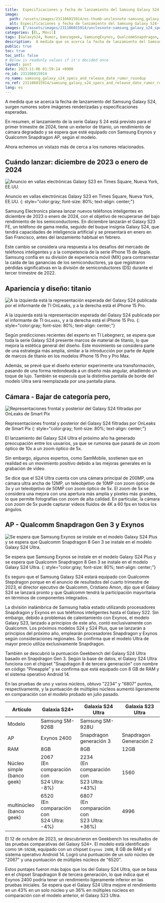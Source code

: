 ```yaml
---
title:  Especificaciones y fecha de lanzamiento del Samsung Galaxy S24- resumen de rumores
image:
  path: /assets/images/231106015914/es-thumb-unclesnote-samsung_galaxy_s24_specs_and_release_date_rumor_roundup.png
  alt: Especificaciones y fecha de lanzamiento del Samsung Galaxy S24- resumen de rumores
images: ["/assets/images/231106015914/unclesnote-samsung_galaxy_s24_specs_and_release_date_rumor_roundup-galaxy_s23_electronic_billboard_advertisement_in_times_square_new_york_usa.png", "/assets/images/231106015914/unclesnote-samsung_galaxy_s24_specs_and_release_date_rumor_roundup-on_the_left_is_the_expected_render_of_the_galaxy_s24_released_by_it_tipster_onleaks_and_on_the_right_is_the_iphone_15_pro.png", "/assets/images/231106015914/unclesnote-samsung_galaxy_s24_specs_and_release_date_rumor_roundup-galaxy_s24_front_and_back_renders_leaked_by_smart_pix_s_onleaks.png", "/assets/images/231106015914/unclesnote-samsung_galaxy_s24_specs_and_release_date_rumor_roundup-samsung_exynos_is_expected_to_be_installed_in_the_galaxy_s24_plus_model_and_qualcomm_snapdragon_8_gen_3_is_expected_to_be_installed_in_the_galaxy_s24_ultra_model.png"]
categories: [ÉL, Móvil]
tags: [GalaxyS24, Rumor, bancogeek, SamsungExynos, QualcommSnapdragon, Titanio, ÉL, Móvil]
description:  A medida que se acerca la fecha de lanzamiento del Samsung Galaxy S24, surgen rumores sobre imágenes renderizadas y especificaciones esperadas. En resumen, el
public: true
toc: true
toc_intl: false
# Below is readonly values if it's decided once
layout: post
date: 2023-11-06 01:59:14 +0900
ro_id: 231106015914
ro_name: samsung_galaxy_s24_specs_and_release_date_rumor_roundup
ro_ref: 231106015914/samsung_galaxy_s24_specs_and_release_date_rumor_roundup
lang: es
---
```

A medida que se acerca la fecha de lanzamiento del Samsung Galaxy S24, surgen rumores sobre imágenes renderizadas y especificaciones esperadas.  

En resumen, el lanzamiento de la serie Galaxy S 24 está previsto para el primer trimestre de 2024, tiene un exterior de titanio, un rendimiento de cámara degradado y se espera que esté equipado con Samsung Exynos y Qualcomm Snapdragon AP, según el modelo.  

Ahora echemos un vistazo más de cerca a los rumores relacionados.  
## Cuándo lanzar: diciembre de 2023 o enero de 2024
![Anuncio en vallas electrónicas Galaxy S23 en Times Square, Nueva York, EE.UU.](/assets/images/231106015914/unclesnote-samsung_galaxy_s24_specs_and_release_date_rumor_roundup-galaxy_s23_electronic_billboard_advertisement_in_times_square_new_york_usa.png)  

Anuncio en vallas electrónicas Galaxy S23 en Times Square, Nueva York, EE.UU.
{: style="color:gray; font-size: 80%; text-align: center;"}

Samsung Electronics planea lanzar nuevos teléfonos inteligentes en diciembre de 2023 o enero de 2024, con el objetivo de recuperarse del bajo rendimiento de los semiconductores. En diciembre lanzarán el Galaxy S23 FE, un teléfono de gama media, seguido del buque insignia Galaxy S24, que tendrá capacidades de inteligencia artificial y se presentará en enero en San Francisco, antes del lanzamiento habitual en febrero.  

Este cambio se considera una respuesta a los desafíos del mercado de teléfonos inteligentes y a la competencia de la serie iPhone 15 de Apple. Samsung confía en su división de experiencia móvil (MX) para contrarrestar la caída de las ganancias de los semiconductores, ya que registraron pérdidas significativas en la división de semiconductores (DS) durante el tercer trimestre de 2022.  
## Apariencia y diseño: titanio
![A la izquierda está la representación esperada del Galaxy S24 publicada por el informante de TI `OnLeaks`, y a la derecha está el iPhone 15 Pro.](/assets/images/231106015914/unclesnote-samsung_galaxy_s24_specs_and_release_date_rumor_roundup-on_the_left_is_the_expected_render_of_the_galaxy_s24_released_by_it_tipster_onleaks_and_on_the_right_is_the_iphone_15_pro.png)  

A la izquierda está la representación esperada del Galaxy S24 publicada por el informante de TI `OnLeaks`, y a la derecha está el iPhone 15 Pro.
{: style="color:gray; font-size: 80%; text-align: center;"}

Según predicciones recientes del experto en TI Lebegnerz, se espera que toda la serie Galaxy S24 presente marcos de material de titanio, lo que mejora la estética general del diseño. Este movimiento se considera parte de una estrategia más amplia, similar a la introducción por parte de Apple de marcos de titanio en los modelos iPhone 15 Pro y Pro Max.  

Además, se prevé que el diseño exterior experimente una transformación, pasando de una forma redondeada a un diseño más angular, añadiendo un toque de lujo. También se especula que la distintiva pantalla de borde del modelo Ultra será reemplazada por una pantalla plana.  
## Cámara - Bajar de categoría pero,
![Representaciones frontal y posterior del Galaxy S24 filtradas por OnLeaks de Smart Pix](/assets/images/231106015914/unclesnote-samsung_galaxy_s24_specs_and_release_date_rumor_roundup-galaxy_s24_front_and_back_renders_leaked_by_smart_pix_s_onleaks.png)  

Representaciones frontal y posterior del Galaxy S24 filtradas por OnLeaks de Smart Pix
{: style="color:gray; font-size: 80%; text-align: center;"}

El lanzamiento del Galaxy S24 Ultra el próximo año ha generado preocupación entre los usuarios, ya que se rumorea que pasará de un zoom óptico de 10x a un zoom óptico de 5x.  

Sin embargo, algunos expertos, como SamMobile, sostienen que en realidad es un movimiento positivo debido a las mejoras generales en la grabación de vídeo.  

Se dice que el S24 Ultra cuenta con una cámara principal de 200MP, una cámara ultra ancha de 12MP, un teleobjetivo de 10MP con zoom óptico de 3x y un teleobjetivo de 50MP con zoom óptico de 5x. El zoom de 5x se considera una mejora con una apertura más amplia y píxeles más grandes, lo que permite fotografías con zoom de alta calidad. En particular, la cámara con zoom de 5x puede capturar videos fluidos de 4K a 60 fps en todos los ángulos.  
## AP - Qualcomm Snapdragon Gen 3 y Exynos
![Se espera que Samsung Exynos se instale en el modelo Galaxy S24 Plus y se espera que Qualcomm Snapdragon 8 Gen 3 se instale en el modelo Galaxy S24 Ultra.](/assets/images/231106015914/unclesnote-samsung_galaxy_s24_specs_and_release_date_rumor_roundup-samsung_exynos_is_expected_to_be_installed_in_the_galaxy_s24_plus_model_and_qualcomm_snapdragon_8_gen_3_is_expected_to_be_installed_in_the_galaxy_s24_ultra_model.png)  

Se espera que Samsung Exynos se instale en el modelo Galaxy S24 Plus y se espera que Qualcomm Snapdragon 8 Gen 3 se instale en el modelo Galaxy S24 Ultra.
{: style="color:gray; font-size: 80%; text-align: center;"}

Es seguro que el Samsung Galaxy S24 estará equipado con Qualcomm Stepdragon porque en el anuncio de resultados del cuarto trimestre de 2023, el director ejecutivo de Qualcomm, Cristiano Amon, dijo que el Galaxy S24 se lanzará pronto y que Qualcomm tendrá la participación mayoritaria en términos de componentes integrados. .  

La división inalámbrica de Samsung había estado utilizando procesadores Snapdragon y Exynos en sus teléfonos inteligentes hasta el Galaxy S22. Sin embargo, debido a problemas de calentamiento con Exynos, el modelo Galaxy S23, lanzado a principios de este año, contó exclusivamente con Qualcomm. Los próximos modelos S24 y S24 Plus, que se lanzarán a principios del próximo año, emplearán procesadores Snapdragon y Exynos según consideraciones regionales. Se confirma que el modelo Ultra de mayor precio utiliza exclusivamente Snapdragon.  

También se descubrió la puntuación Geekbench del Galaxy S24 Ultra basado en Snapdragon Gen 3. Según la base de datos, el Galaxy S24 Ultra funciona con el chipset "Snapdragon 8 de tercera generación" con nombre en código "Pineapple" y se confirma que está equipado con 8 GB de RAM y el sistema operativo Android 14.  

En las pruebas de uno y varios núcleos, obtuvo "2234" y "6807" puntos, respectivamente, y la puntuación de múltiples núcleos aumentó ligeramente en comparación con el modelo probado en julio pasado.  

|Artículo|Galaxia S24+|Galaxia S24 Ultra|Galaxia S23 Ultra|
| -------------------------- | ---------------------------------------- | ------------------------------------------ | ---------------- |
|Modelo|Samsung SM-926B|Samsung SM-928U|
|AP|Exynos 2400|Snapdragon generación 3|Snapdragon Generación 2|
|RAM|8GB|8GB|12GB|
|Núcleo simple<br> (banco geek)|2067<br> (En comparación con<br> S24 Ultra: -8%)|2234<br> (En comparación con<br> S23 Ultra: +43%)|1560|
|multinúcleo<br> (banco geek)|6520<br> (En comparación con<br> S24 Ultra: -4%)|6807<br> (En comparación con<br> S23 Ultra: +36%)|4996|

El 12 de octubre de 2023, se descubrieron en Geekbench los resultados de las pruebas comparativas del Galaxy S24+. El modelo está identificado como `SM-S926B`, equipado con un chipset `Exynos 2400`, 8 GB de RAM y el sistema operativo Android 14. Logró una puntuación de un solo núcleo de "2067" y una puntuación de múltiples núcleos de "6520".  

Estos puntajes fueron más bajos que los del Galaxy S24 Ultra, que se basa en el chipset Snapdragon 8 de tercera generación, lo que indica que el Exynos 2400 podría tener un rendimiento ligeramente inferior en las pruebas iniciales. Se espera que el Galaxy S24 Ultra mejore el rendimiento en un 43% en un solo núcleo y un 36% en múltiples núcleos en comparación con el modelo anterior, el Galaxy S23 Ultra.  
